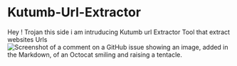 # Kutumb-Url-Extractor
Hey ! Trojan this side i am intruducing Kutumb url Extractor Tool that extract websites Urls
![Screenshot of a comment on a GitHub issue showing an image, added in the Markdown, of an Octocat smiling and raising a tentacle.](https://myoctocat.com/assets/images/base-octocat.svg)
